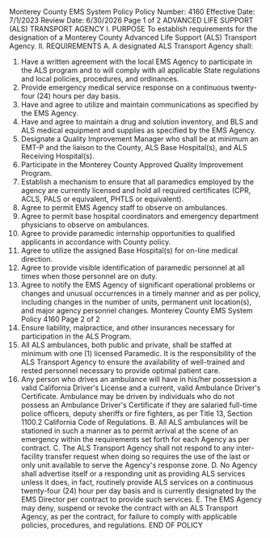 Monterey County EMS System Policy
Policy Number: 4160
Effective Date: 7/1/2023
Review Date: 6/30/2026
Page 1 of 2
ADVANCED LIFE SUPPORT (ALS) TRANSPORT AGENCY
I. PURPOSE
To establish requirements for the designation of a Monterey County Advanced Life Support
(ALS) Transport Agency.
II. REQUIREMENTS
A. A designated ALS Transport Agency shall:
1. Have a written agreement with the local EMS Agency to participate in the ALS
program and to will comply with all applicable State regulations and local
policies, procedures, and ordinances.
2. Provide emergency medical service response on a continuous twenty-four (24)
hours per day basis.
3. Have and agree to utilize and maintain communications as specified by the EMS
Agency.
4. Have and agree to maintain a drug and solution inventory, and BLS and ALS
medical equipment and supplies as specified by the EMS Agency.
5. Designate a Quality Improvement Manager who shall be at minimum an EMT-P
and the liaison to the County, ALS Base Hospital(s), and ALS Receiving
Hospital(s).
6. Participate in the Monterey County Approved Quality Improvement Program.
7. Establish a mechanism to ensure that all paramedics employed by the agency are
currently licensed and hold all required certificates (CPR, ACLS, PALS or
equivalent, PHTLS or equivalent).
8. Agree to permit EMS Agency staff to observe on ambulances.
9. Agree to permit base hospital coordinators and emergency department physicians
to observe on ambulances.
10. Agree to provide paramedic internship opportunities to qualified applicants in
accordance with County policy.
11. Agree to utilize the assigned Base Hospital(s) for on-line medical direction.
12. Agree to provide visible identification of paramedic personnel at all times when
those personnel are on duty.
13. Agree to notify the EMS Agency of significant operational problems or changes
and unusual occurrences in a timely manner and as per policy, including changes
in the number of units, permanent unit location(s), and major agency personnel
changes.
Monterey County EMS System Policy 4160
Page 2 of 2
14. Ensure liability, malpractice, and other insurances necessary for participation in
the ALS Program.
15. All ALS ambulances, both public and private, shall be staffed at minimum with
one (1) licensed Paramedic. It is the responsibility of the ALS Transport Agency
to ensure the availability of well-trained and rested personnel necessary to provide
optimal patient care.
16. Any person who drives an ambulance will have in his/her possession a valid
California Driver's License and a current, valid Ambulance Driver's Certificate.
Ambulance may be driven by individuals who do not possess an Ambulance
Driver's Certificate if they are salaried full-time police officers, deputy sheriffs or
fire fighters, as per Title 13, Section 1100.2 California Code of Regulations.
B. All ALS ambulances will be stationed in such a manner as to permit arrival at the scene
of an emergency within the requirements set forth for each Agency as per contract.
C. The ALS Transport Agency shall not respond to any inter-facility transfer request when
doing so requires the use of the last or only unit available to serve the Agency's response
zone.
D. No Agency shall advertise itself or a responding unit as providing ALS services unless it
does, in fact, routinely provide ALS services on a continuous twenty-four (24) hour per
day basis and is currently designated by the EMS Director per contract to provide such
services.
E. The EMS Agency may deny, suspend or revoke the contract with an ALS Transport
Agency, as per the contract, for failure to comply with applicable policies, procedures,
and regulations.
END OF POLICY


